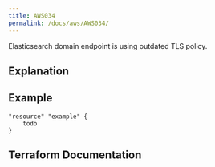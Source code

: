 ```yaml
---
title: AWS034
permalink: /docs/aws/AWS034/
---
```


Elasticsearch domain endpoint is using outdated TLS policy.

## Explanation

## Example

```
"resource" "example" {
	todo
}
```

## Terraform Documentation
